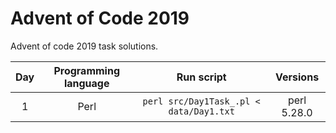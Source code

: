 # Advent of Code 2019

Advent of code 2019 task solutions.

| Day | Programming language | Run script                              | Versions    |
|:---:|:--------------------:|:---------------------------------------:|:-----------:|
| 1   | Perl                 | `perl src/Day1Task_.pl < data/Day1.txt` | perl 5.28.0 |
